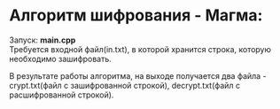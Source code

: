 <h1>Алгоритм шифрования - Магма:</h1>

Запуск:
<b>main.cpp</b><br>
Требуется входной файл(in.txt), в которой хранится строка, которую необходимо зашифровать.

В результате работы алгоритма, на выходе получается два файла - crypt.txt(файл с зашифрованной строкой), decrypt.txt(файл с расшифрованной строкой).



